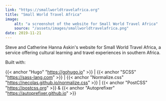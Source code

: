 ```yaml
---
link: "https://smallworldtravelafrica.org"
title: "Small World Travel Africa"
image:
    alt: "a screenshot of the website for Small World Travel Africa"
    source: "/assets/images/smallworldtravelafrica.png"
date: 2019-11-21
---
```


Steve and Catherine Hanna Askin's website for Small World Travel Africa, a service offering cultural learning and travel experiences in southern Africa.

Built with:

{{< anchor "Hugo" "https://gohugo.io" >}} | {{< anchor "SCSS" "https://sass-lang.com" >}} | {{< anchor "Normalize.css" "https://necolas.github.io/normalize.css" >}} | {{< anchor "PostCSS" "https://postcss.org" >}}  & {{< anchor "Autoprefixer" "https://autoprefixer.github.io" >}}

<!--more-->
